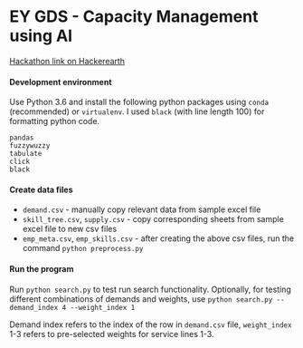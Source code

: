 # EY GDS - Capacity Management using AI

[Hackathon link on Hackerearth](https://www.hackerearth.com/challenges/hackathon/ey-radio-hackathon/)

#### Development environment

Use Python 3.6 and install the following python packages using `conda` (recommended) or `virtualenv`. I used `black` (with line length 100) for formatting python code.
```
pandas
fuzzywuzzy
tabulate
click
black
```

#### Create data files

* `demand.csv` - manually copy relevant data from sample excel file
* `skill_tree.csv`, `supply.csv` - copy corresponding sheets from sample excel file to new csv files
* `emp_meta.csv`, `emp_skills.csv` - after creating the above csv files, run the command `python preprocess.py`

#### Run the program
 Run `python search.py` to test run search functionality. Optionally, for testing different combinations of demands and weights, use `python search.py --demand_index 4 --weight_index 1`

 Demand index refers to the index of the row in `demand.csv` file, `weight_index` 1-3 refers to pre-selected weights for service lines 1-3.
